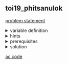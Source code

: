 ## toi19_phitsanulok
[problem statement](https://programming.in.th/tasks/toi19_phitsanulok)
<details>
  <summary>variable definition</summary>
  <ul><p></p>
  <p>N - จำนวนชนิดของผลไม้</p>
  <p>S - จำนวนขนานของพิษ / ยาถอนพิษ</p>
  <p>i - ตัวแปรแสดงชนิดผลไม้</p>
  <p>w<sub>i</sub> - น้ำหนักของผลไม้ชนิดที่ i</p>
  </ul>
</details>

<details>
  <summary>hints</summary>
  <ul>
    <details>
      <summary>hint 1</summary>
      <p>เนื่องจากจำนวนขนานของพิษมี ≤ 19 ทำให้เราสามารถเก็บสถานะการติดพิษตรงๆได้</p>
    </details>
    <details>
      <summary>hint 2</summary>
      <p>เราสามารถมองโจทย์ข้อนี้เป็นปัญหา shortest path ได้?</p>
    </details>
    <details>
      <summary>hint 3</summary>
      <p>เราสามารถ construct graph ใหม่ ? เพื่อลด TC ในการ transition จาก state เดิมไปสู่ state ใหม่</p>
    </details>
  </ul>
</details>

<details>
  <summary>prerequisites</summary>
  <ul>bitmask dynamic programming, Dijkstra's algorithm</ul>
</details>

<details>
  <summary>solution</summary>
  <p>เนื่องจากน้อนอุ้มจะหาวิธีเมื่อติดพิษใดๆในตอนแรกไปสู่สภาวะไม่ติดพิษที่ได้ผลรวมน้ำหนักน้อยสุดเสมอ ทำให้เรานึกถึง dynamic programming หรือ shortest path และเนื่องจากจำนวนขนานพิษมี ≤ 19 ซึ่งน้อยมากพอที่เราจะเก็บตรงๆได้ โดย เราจะ represent set ของพิษที่ติดอยู่โดยใช้ bitmask ซึ่งเราจะมี state ทั้งหมดไม่เกิน $2^{19}$ state</p>
  <ul>
    <details>
      <summary>Sol 1 (TLE)</summary>
      <p>กำหนดให้ <code>D[mask]</code> แทนผลรวมน้ำหนักที่น้อยที่สุดโดยเริ่มจากพิษเริ่มต้นที่เราเลือกโดยที่ปัจจุบันเราติดพิษประเภทที่แสดงอยู่ใน mask โดย mask จะ represent เป็นเลขฐานสอง เช่น mask = $(101011)_2$ แทนว่า เราติดพิษประเภทที่ 0, 1, 3, 5 โดย transition ของเราก็คือ <mark>$D[พิษ_i] = \min\{D[mask] + w_i\}$ โดย $i$</mark> คือประเภทของผลไม้ โดยการที่เราจะกินผลไม้ที่ $i$ ได้นั้นผลไม้ที่ $i$ จะต้องถอนพิษที่เรามีอยูได้ทั้งหมด พูดอีกอย่างก็คือ ถ้าเราสร้าง mask ของยาถอนพิษของผลไม้ที่ $i$ โดยที่ 1 แสดงสถานะการที่ผลไม้นี้สามารถถอนพิษประเภทนี้ได้, และ 0 คือถอนไม่ได้ เช่น $(101110)_2$ แทนว่า ผลไม้นี้สามารถถอนพิษประเภทที่ 1, 2, 3, 5 ได้ mask ของยาถอนพิษนี้ต้องเป็น superset (คือมี 1 อย่างน้อยอยู่ทุกตำแหน่งที่พิษที่ติดปัจจุบันมีอยู่) ของพิษที่เราติดอยู่ปัจจุบัน โดยเราจะทำการ loop ทุกผลไม้แล้วดูว่าเราสามารถกินได้ไหม ถ้าได้ (mask ยาเป็น superset ของพิษปัจจุบัน) ก็ลองกินดู โดยถ้าเราพิจารณา graph ดูแล้วกราฟของ state จะมี cycle ได้เนื่องจากอาจมีผลไม้ที่มี mask พิษเหมือนกัน ทำให้ไม่สามารถทำ topological sorting แล้วทำ dynamic programming ได้ เราจึงไปใช้ dijkstra แล้วเรายังต้อง run dijsktra ถึง $N$ รอบเนื่องจากเราต้องลองทุกๆพิษเริ่มต้นเพื่อหาผลรวมน้ำหนักที่มากสุด ทำให้เราต้องหาวิธีในการ optimize ต่อ</p>
      <p align="center">
        <img width="600" src="https://github.com/packmani/toi-posn-com-guide/assets/40173086/5c65e721-edf8-4b81-8032-52339cc15302" alt="transition 1"/>
      </p>
    </details>
    <details>
      <summary>Sol 2 (Optimization of Sol 1)</summary>
      <p>จาก Sol 1 ปัญหาที่เราต้องแก้ได้แก่ <br>1. การที่เราต้อง run dijkstra ถึง N รอบ เพื่อลองหาพิษเริ่มต้นที่ดีที่สุด และ <br>2. การที่เราต้อง loop N รอบเพื่อหาผลไม้ที่กินได้ตรงๆ</p>
      <ul>
        <details>
          <summary>Solution to problem 1</summary>
          <p>เราต้องการไปสู่ state ที่ไม่ติดพิษเสมอ คือ <code>mask = 0</code>, เราเลยทำการ reverse graph แล้วเริ่มจาก state <code>mask = 0</code> ก่อนเพื่อที่จะ dijkstra เพียงรอบเดียว</p>
        </details>
        <details>
          <summary>Solution to problem 2</summary>
          <ul>
            <li>เราจะลดการ loop ในการหาผลไม้โดยที่เราจะ construct graph ใหม่เพื่อเพิ่มเงื่อนไขเข้าไปใน graph เลยโดยที่ตอนแรก transition ของเราจะเป็น <mark>$[พิษปัจจุบัน]$ — $loop$ $check$ $ผลไม้$ —> $[พิษของผลไม้ที่กิน]$</mark></li>
            <li>เราจะเปลี่ยนการ loop เป็นการใส่ผลไม้ไปใน graph โดย transition เป็น <br> <mark>$[พิษปัจจุบัน]$ —> $[ยาถอนพิษ_i (superset ของ พิษปัจจุบัน)]$ — $w_i$ —> $[พิษ_i]$</mark> </li>
            <li>และจากที่เราต้อง reverse graph จึงได้เป็น <br><mark>$[พิษ (subset ของ ยาถอนพิษ_i)]$ <— $[ยาถอนพิษ_i]$ <— $w_i$ — $พิษ_i$ </mark><br>ซึ่งตอนนี้ปัญหาของเราก็จะเหลือว่าเราจะหา subset ยังให้เร็วเพราะเราไม่สามารถไล่ subset ทุกตัวในการ transition ได้</li>
          </ul> <br>
          <p align="center">
            <img width="600" src="https://github.com/packmani/toi-posn-com-guide/assets/40173086/340d4423-189d-48f3-a77d-54bcd26d3d42" alt="transition2"/>
          </p>
          <ul>
            <details>
              <summary>Solution to subset transition problem</summary>
              <p>เราไล่เฉพาะ subset ที่ปิดไปแค่ 1 bit ก็พอเพราะ weight ของ edge เป็น 0 สมมติ เราต้องการ transition จาก <br>$(10110)_2$ - $0$ -> $(10000)_2$ ก็มีค่าเท่ากับ <br>$(10110)_2$ - $0$ -> $(10100)_2$ - $0$ -> $(10000)_2$ เพราะสุดท้าย weight รวมก็คือ 0 อยูดี</p>
              <p align="center">
                <img width="600" src="https://github.com/packmani/toi-posn-com-guide/assets/40173086/44595aa1-4861-4837-abbc-0f570ded9056" alt="subset transition"/>
              </p>
            </details>
          <p>หลังจากเรา dijkstra เสร็จคำตอบของเราก็คือ $\max\{D[พิษ_i]\}$</p>
          <p>TC = $O(S*(N+2^S)\log 2^S) = O(S^2 * (N+2^S))$</p>
          </ul>
        </details>
      </ul>
    </details>
  </ul>
</details>
              
[ac code](./toi19_phitsanulok.cpp) 

